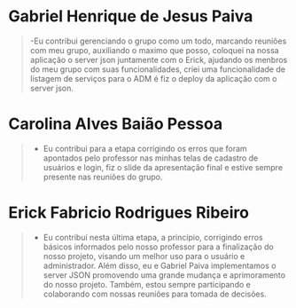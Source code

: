 # Gabriel Henrique de Jesus Paiva
>-Eu contribui gerenciando o grupo como um todo, marcando reuniões com meu grupo, auxiliando o maximo que posso, coloquei na nossa aplicação o server json juntamente com o Erick, ajudando os menbros do meu grupo com suas funcionalidades, criei uma funcionalidade de listagem de serviços para o ADM é fiz o deploy da aplicação com o server json.

# Carolina Alves Baião Pessoa
>- Eu contribui para a etapa corrigindo os erros que foram apontados pelo professor nas minhas telas de cadastro de usuários e login, fiz o slide da apresentação final e estive sempre presente nas reuniões do grupo.

# Erick Fabricio Rodrigues Ribeiro
>-  Eu contribuí nesta última etapa, a princípio, corrigindo erros básicos informados pelo nosso professor para a finalização do nosso projeto, visando um melhor uso para o usuário e administrador. Além disso, eu e Gabriel Paiva implementamos o server JSON  promovendo uma grande mudança e aprimoramento do nosso projeto. Também, estou sempre participando e colaborando com nossas reuniões para tomada de decisões.
